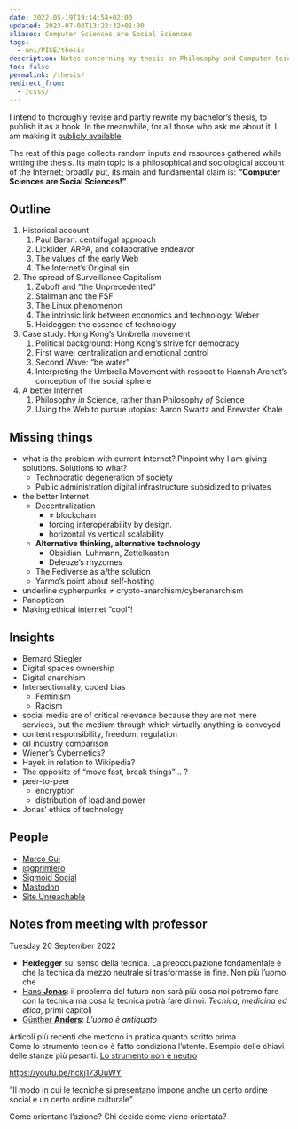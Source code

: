 ```yaml
---
date: 2022-05-19T19:14:54+02:00
updated: 2023-07-03T13:22:32+01:00
aliases: Computer Sciences are Social Sciences
tags:
  - uni/PISE/thesis
description: Notes concerning my thesis on Philosophy and Computer Sciences
toc: false
permalink: /thesis/
redirect_from:
  - /csss/
---
```

I intend to thoroughly revise and partly rewrite my bachelor’s thesis, to publish it as a book. In the meanwhile, for all those who ask me about it, I am making it [publicly available](https://tommi.space/Computer%20Sciences%20are%20Social%20Sciences%20%E2%80%94%20Tommaso%20Marmo%E2%80%99s%20bachelor%20thesis.pdf).

The rest of this page collects random inputs and resources gathered while writing the thesis. Its main topic is a philosophical and sociological account of the Internet; broadly put, its main and fundamental claim is: **<q>Computer Sciences are Social Sciences!</q>**.

## Outline

1. Historical account
	1. Paul Baran: centrifugal approach
	2. Licklider, ARPA, and collaborative endeavor
	3. The values of the early Web
	4. The Internet’s Original sin
2. The spread of Surveillance Capitalism
	1. Zuboff and <q>the Unprecedented</q>
	2. Stallman and the FSF
	3. The Linux phenomenon
	4. The intrinsic link between economics and technology: Weber
	5. Heidegger: the essence of technology
3. Case study: Hong Kong’s Umbrella movement
	1. Political background: Hong Kong’s strive for democracy
	2. First wave: centralization and emotional control
	3. Second Wave: <q>be water</q>
	4. Interpreting the Umbrella Movement with respect to Hannah Arendt’s conception of the social sphere
4. A better Internet
	1. Philosophy *in* Science, rather than Philosophy *of* Science
	2. Using the Web to pursue utopias: Aaron Swartz and Brewster Khale

## Missing things

- what is the problem with current Internet? Pinpoint why I am giving solutions. Solutions to what?
	- Technocratic degeneration of society
	- Public administration digital infrastructure subsidized to privates
- the better Internet
	- Decentralization
		- ≠ blockchain
		- forcing interoperability by design.
		- horizontal vs vertical scalability
	- **Alternative thinking, alternative technology**
		- Obsidian, Luhmann, Zettelkasten
		- Deleuze’s rhyzomes
	- The Fediverse as a/the solution
	- Yarmo’s point about self-hosting
- underline cypherpunks ≠ crypto-anarchism/cyberanarchism
- Panopticon
- Making ethical internet “cool”!

## Insights

- Bernard Stiegler
- Digital spaces ownership
- Digital anarchism
- Intersectionality, coded bias
	- Feminism
	- Racism
- social media are of critical relevance because they are not mere services, but the medium through which virtually anything is conveyed
- content responsibility, freedom, regulation
- oil industry comparison
- Wiener’s Cybernetics?
- Hayek in relation to Wikipedia?
- The opposite of <q>move fast, break things</q>… ?
- peer-to-peer
	- encryption
	- distribution of load and power
- Jonas’ ethics of technology

## People

- [Marco Gui](https://www.unimib.it/marco-gui 'Prof. Marco Gui - Università Milano Bicocca')
- [@gprimiero](https://scholar.social/@gprimiero)
- [Sigmoid Social](https://sigmoid.social/@sethlazar)
- [Mastodon](https://mastodon.social/@ethicistforhire)
- [Site Unreachable](https://mastodon.social/@ShannonVallor)

## Notes from meeting with professor

<p class='date'><time datetime='2022-09-20T09:49:02+02:00'>Tuesday 20 September 2022</time></p>

- **Heidegger** sul senso della tecnica. La preoccupazione fondamentale è che la tecnica da mezzo neutrale si trasformasse in fine. Non più l’uomo che
- [Hans **Jonas**](https://en.wikipedia.org/wiki/Hans_Jonas): il problema del futuro non sarà più cosa noi potremo fare con la tecnica ma cosa la tecnica potrà fare di noi: <cite>Tecnica, medicina ed etica</cite>, primi capitoli
- [Günther **Anders**](https://en.wikipedia.org/wiki/G%C3%BCnther_Anders): <cite>L’uomo è antiquato</cite>

Articoli più recenti che mettono in pratica quanto scritto prima  
Come lo strumento tecnico è fatto condiziona l’utente. Esempio delle chiavi delle stanze più pesanti. <u>Lo strumento non è neutro</u>

https://youtu.be/hckj173UuWY

<q>Il modo in cui le tecniche si presentano impone anche un certo ordine social e un certo ordine culturale</q>

Come orientano l’azione? Chi decide come viene orientata?
